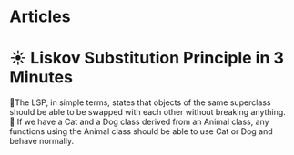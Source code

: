 # Articles

# :sunny: Liskov Substitution Principle in 3 Minutes<br />
  :shell:The LSP, in simple terms, states that objects of the same superclass should be able to be swapped with each other without breaking anything.<br />
  :shell: If we have a Cat and a Dog class derived from an Animal class, any functions using the Animal class should be able to use Cat or Dog and behave normally.
